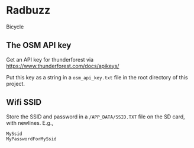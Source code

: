 # Radbuzz
Bicycle


## The OSM API key
Get an API key for thunderforest via https://www.thunderforest.com/docs/apikeys/

Put this key as a string in a `osm_api_key.txt` file in the root directory of this
project.

## Wifi SSID
Store the SSID and password in a `/APP_DATA/SSID.TXT` file on the SD card, with
newlines. E.g.,

```
MySsid
MyPasswordForMySsid
```
